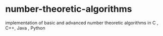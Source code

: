 number-theoretic-algorithms
===========================

 implementation of basic and advanced number theoretic algorithms in C , C++, Java , Python
